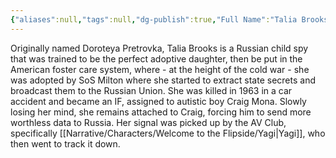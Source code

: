 ```yaml
---
{"aliases":null,"tags":null,"dg-publish":true,"Full Name":"Talia Brooks","Pronouns":"she/her","Role":"Antagonist","Gender":"Cis Woman","Universal Name":"","permalink":"/narrative/characters/welcome-to-the-flipside/talia-brooks/","dgPassFrontmatter":true}
---
```


Originally named Doroteya Pretrovka, Talia Brooks is a Russian child spy that was trained to be the perfect adoptive daughter, then be put in the American foster care system, where - at the height of the cold war - she was adopted by SoS Milton where she started to extract state secrets and broadcast them to the Russian Union. She was killed in 1963 in a car accident and became an IF, assigned to autistic boy Craig Mona. Slowly losing her mind, she remains attached to Craig, forcing him to send more worthless data to Russia. Her signal was picked up by the AV Club, specifically [[Narrative/Characters/Welcome to the Flipside/Yagi\|Yagi]], who then went to track it down.

